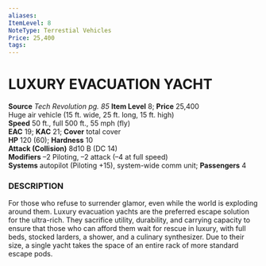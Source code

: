 ```yaml
---
aliases: 
ItemLevel: 8
NoteType: Terrestial Vehicles
Price: 25,400
tags: 
---
```

# LUXURY EVACUATION YACHT
**Source** _Tech Revolution pg. 85_
**Item Level** 8; **Price** 25,400  
Huge air vehicle (15 ft. wide, 25 ft. long, 15 ft. high)  
**Speed** 50 ft., full 500 ft., 55 mph (fly)  
**EAC** 19; **KAC** 21; **Cover** total cover  
**HP** 120 (60); **Hardness** 10  
**Attack (Collision)** 8d10 B (DC 14)  
**Modifiers** –2 Piloting, –2 attack (–4 at full speed)  
**Systems** autopilot (Piloting +15), system-wide comm unit; **Passengers** 4  

### DESCRIPTION

For those who refuse to surrender glamor, even while the world is exploding around them. Luxury evacuation yachts are the preferred escape solution for the ultra-rich. They sacrifice utility, durability, and carrying capacity to ensure that those who can afford them wait for rescue in luxury, with full beds, stocked larders, a shower, and a culinary synthesizer. Due to their size, a single yacht takes the space of an entire rack of more standard escape pods.